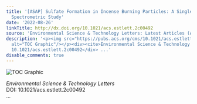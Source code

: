 ```yaml
---
title: '[ASAP] Sulfate Formation in Incense Burning Particles: A Single-Particle Mass
  Spectrometric Study'
date: '2022-08-26'
linkTitle: http://dx.doi.org/10.1021/acs.estlett.2c00492
source: 'Environmental Science & Technology Letters: Latest Articles (ACS Publications)'
description: '<p><img src="https://pubs.acs.org/cms/10.1021/acs.estlett.2c00492/asset/images/medium/ez2c00492_0003.gif"
  alt="TOC Graphic"/></p><div><cite>Environmental Science & Technology Letters</cite></div><div>DOI:
  10.1021/acs.estlett.2c00492</div> ...'
disable_comments: true
---
```

<p><img src="https://pubs.acs.org/cms/10.1021/acs.estlett.2c00492/asset/images/medium/ez2c00492_0003.gif" alt="TOC Graphic"/></p><div><cite>Environmental Science & Technology Letters</cite></div><div>DOI: 10.1021/acs.estlett.2c00492</div> ...